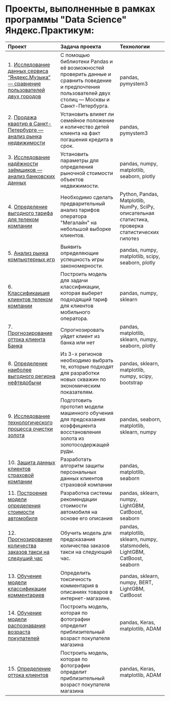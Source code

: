 # Проекты, выполненные в рамках программы "Data Science" Яндекс.Практикум:

| Проект                          | Задача проекта                                                 | Технологии|
|:------------------------------|:-------------------------------------------------------------|:--------|
| 1. [Исследование данных сервиса “Яндекс.Музыка” — сравнение пользователей двух городов](https://github.com/DanielChertykovtsev/YandexPracticum/tree/main/Проект%2001%20Исследование%музыкальных%20предпочтений.ipynb)| С помощью библиотеки Pandas и её возможностей проверить данные и сравнить поведение и предпочтения пользователей двух столиц — Москвы и Санкт-Петербурга.| pandas, pymystem3|
| 2. [Продажа квартир в Санкт-Петербурге — анализ рынка недвижимости](https://github.com/DanielChertykovtsev/YandexPracticum/tree/main/Проект%2002%20Анализ%20рынка%20недвижимости.ipynb)| Установить влияет ли семейное положение и количество детей клиента на факт погашения кредита в срок.| pandas, pymystem3|
| 3. [Исследование надёжности заёмщиков — анализ банковских данных](https://github.com/DanielChertykovtsev/YandexPracticum/tree/main/Проект%2003%20Исследование%20надежности%20заемщиков.ipynb)| Установить параметры для определения рыночной стоимости объектов недвижимости.| pandas, numpy, matplotlib, seaborn, plotly|
| 4. [Определение выгодного тарифа для телеком компании](https://github.com/DanielChertykovtsev/YandexPracticum/tree/main/Проект%2004%20Перспективный%20тариф%20для%20оператора.ipynb)| Необходимо сделать предварительный анализ тарифов оператора "Мегалайн" на небольшой выборке клиентов.| Python, Pandas, Matplotlib, NumPy, SciPy, описательная статистика, проверка статистических гипотез|
| 5. [Анализ рынка компьютерных игр](https://github.com/DanielChertykovtsev/YandexPracticum/tree/main/Проект%2004%20Определение%20критериев%20успешности%20компьютерных%20игр.ipynb)| Выявить определяющие успешность игры закономерности.| pandas, numpy, matplotlib, scipy, seaborn, plotly|
| 6. [Классификаиция клиентов телеком компании](https://github.com/DanielChertykovtsev/YandexPracticum/tree/main/Проект%2006%20Рекомендация%20тарифов.ipynb)| Построить модель для задачи классификации, которая выберет подходящий тариф для клиентов мобильного оператора. |pandas, numpy, sklearn|
| 7. [Прогнозирование оттока клиента Банка](https://github.com/DanielChertykovtsev/YandexPracticum/tree/main/Проект%2007%20Отток%20клиентов%20банка.ipynb)| Спрогнозировать уйдет клиент из банка или нет|pandas, matplotlib, sklearn, numpy, seaborn, plotly|
| 8. [Определение наиболее выгодного региона нефтедобычи](https://github.com/DanielChertykovtsev/YandexPracticum/tree/main/Проект%2008%20Выбор%20локации%20для%20скважины.ipynb)| Из 3-х регионов необходимо выбрать те, которые подходят для разработки новых скважин по экономическим показателям.| pandas, sklearn, matplotlib, numpy, scipy, bootstrap|
| 9. [Исследование технологического процесса очистки золота](https://github.com/DanielChertykovtsev/YandexPracticum/tree/main/Проект%2009%20Восстановление%20золота%20из%20руды.ipynb)| Подготовить прототип модели машинного обучения для предсказания коэффициента восстановления золота из золотосодержащей руды.| pandas, seaborn, matplotlib, sklearn, numpy|
| 10. [Защита данных клиентов страховой компании](https://github.com/DanielChertykovtsev/YandexPracticum/tree/main/Проект%2010%20Защита%20персональных%20данных.ipynb)| Разработать алгоритм защиты персональных данных клиентов страховой компании|pandas, matplotlib, seaborn|
| 11. [Построение модели определения стоимости автомобиля](https://github.com/DanielChertykovtsev/YandexPracticum/tree/main/Проект%2011%20Определение%20стоимости%20автомобилей.ipynb)| Разработка системы рекомендации стоимости автомобиля на основе его описания|pandas, sklearn, numpy, LightGBM, CatBoost, seaborn|
| 12. [Прогнозирование количества заказов такси на следущий час](https://github.com/DanielChertykovtsev/YandexPracticum/tree/main/Проект%2012%20Прогнозирование%20заказов%20такси.ipynb)| Обучить модель для предсказания количества заказов такси на следующий час.|pandas, matplotlib, sklearn, numpy, statsmodels, LightGBM, CatBoost, seaborn|
| 13. [Обучение модели классификации комментариев](https://github.com/DanielChertykovtsev/YandexPracticum/tree/main/Проект%2013%20Определение%20токсичных%20комментариев.ipynb)| Определить токсичность комментария в описаниях товаров в интернет-магазине.|pandas, sklearn, numpy, BERT, LightGBM, CatBoost|
| 14. [Обучение модели распознавания возраста покупателей](https://github.com/DanielChertykovtsev/YandexPracticum/tree/main/Проект%2014%20Определение%20возраста%20покупателей.ipynb)| Построить модель, которая по фотографии определит приблизительный возраст покупателя магазина|pandas, Keras, matplotlib, ADAM|
| 15. [Определение оттока клиентов](https://github.com/DanielChertykovtsev/YandexPracticum/tree/main/Проект%2015%20Определение%20оттока%20клиентов.ipynb)| Построить модель, которая по фотографии определит приблизительный возраст покупателя магазина|pandas, Keras, matplotlib, ADAM|
 
